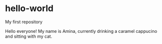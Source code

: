 # hello-world
My first repository

Hello everyone!
My name is Amina, currently drinking a caramel cappucino and sitting with my cat.  
